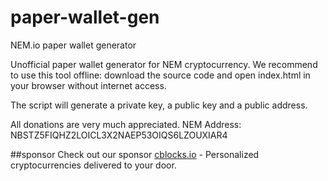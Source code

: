 # paper-wallet-gen
NEM.io paper wallet generator

Unofficial paper wallet generator for NEM cryptocurrency. 
We recommend to use this tool offline: download the source code and open index.html in your browser without internet access.

The script will generate a private key, a public key and a public address. 


All donations are very much appreciated.
NEM Address: NBSTZ5FIQHZ2LOICL3X2NAEP53OIQS6LZOUXIAR4

##sponsor
Check out our sponsor [cblocks.io](https//cblocks.io) - Personalized cryptocurrencies delivered to your door.

